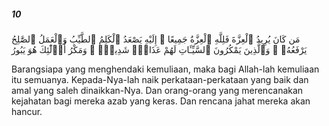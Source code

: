 ##### 10

<span class="ayah">مَن كَانَ يُرِيدُ ٱلْعِزَّةَ فَلِلَّهِ ٱلْعِزَّةُ جَمِيعًا ۚ إِلَيْهِ يَصْعَدُ ٱلْكَلِمُ ٱلطَّيِّبُ وَٱلْعَمَلُ ٱلصَّٰلِحُ يَرْفَعُهُۥ ۚ وَٱلَّذِينَ يَمْكُرُونَ ٱلسَّيِّـَٔاتِ لَهُمْ عَذَابٌۭ شَدِيدٌۭ ۖ وَمَكْرُ أُو۟لَٰٓئِكَ هُوَ يَبُورُ</span>

<span class="ayah_translation">Barangsiapa yang menghendaki kemuliaan, maka bagi Allah-lah kemuliaan itu semuanya. Kepada-Nya-lah naik perkataan-perkataan yang baik dan amal yang saleh dinaikkan-Nya. Dan orang-orang yang merencanakan kejahatan bagi mereka azab yang keras. Dan rencana jahat mereka akan hancur.</span>
